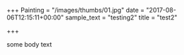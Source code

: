 +++
Painting = "/images/thumbs/01.jpg"
date = "2017-08-06T12:15:11+00:00"
sample_text = "testing2"
title = "test2"

+++


some body text